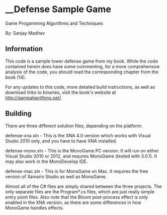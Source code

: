 __Defense Sample Game
=====================
Game Progamming Algorithms and Techniques

By: Sanjay Madhav

Information
-----------
This code is a sample tower defense game from my book. While the code
contained herein does have some commenting, for a more comprehensive
analysis of the code, you should read the corresponding chapter from
the book (14).

For any updates to this code, more detailed build instructions,
as well as download links to binaries, visit the book's website at
http://gamealgorithms.net/.

Building
--------
There are three different solution files, depending on the platform:

defense-xna.sln - This is the XNA 4.0 version which works with Visual
                  Studio 2010 only, and you have to have XNA installed.

defense-mono.sln - This is the MonoGame PC version. It will run on either
                   Visual Studio 2010 or 2012, and requires MonoGame
                   (tested with 3.0.1). It may also work in the
                   MonoDevelop IDE.

defense-mac.sln - This is for MonoGame on Mac. It requires the free
                  version of Xamarin Studio as well as MonoGame.

Almost all of the C# files are simply shared between the three projects.
The only separate files are the Program*.cs files, which are just really
simple entry point files. Also note that the Bloom post-process effect is
only enabled in the XNA version, as there are some differences in how
MonoGame handles effects.
